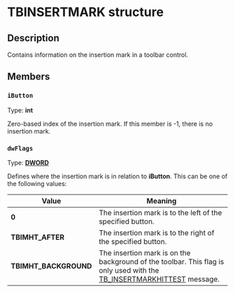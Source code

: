 # TBINSERTMARK structure

## Description

Contains information on the insertion mark in a toolbar control.

## Members

### `iButton`

Type: **int**

Zero-based index of the insertion mark. If this member is -1, there is no insertion mark.

### `dwFlags`

Type: **[DWORD](https://learn.microsoft.com/windows/desktop/WinProg/windows-data-types)**

Defines where the insertion mark is in relation to
**iButton**. This can be one of the following values:

| Value | Meaning |
| --- | --- |
| **0** | The insertion mark is to the left of the specified button. |
| **TBIMHT_AFTER** | The insertion mark is to the right of the specified button. |
| **TBIMHT_BACKGROUND** | The insertion mark is on the background of the toolbar. This flag is only used with the [TB_INSERTMARKHITTEST](https://learn.microsoft.com/windows/desktop/Controls/tb-insertmarkhittest) message. |